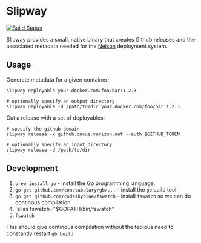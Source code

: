 # Slipway

[![Build Status](https://travis.oncue.verizon.net/iptv/slipway.svg?token=Lp2ZVD96vfT8T599xRfV)](https://travis.oncue.verizon.net/iptv/slipway)

Slipway provides a small, native binary that creates Github releases and the associated metadata needed for the [Nelson](https://github.oncue.verizon.net/pages/iptv/nelson) deployment system.

## Usage

Generate metadata for a given container:

```
slipway deployable your.docker.com/foo/bar:1.2.3

# optionally specify an output directory
slipway deployable -d /path/to/dir your.docker.com/foo/bar:1.2.3
```

Cut a release with a set of deployables:

```
# specify the github domain
slipway release -x github.oncue.verizon.net --auth $GITHUB_TOKEN

# optionally specify an input directory
slipway release -d /path/to/dir
```

## Development

1. `brew install go` - install the Go programming language:
1. `go get github.com/constabulary/gb/...` - install the `gb` build tool
1. `go get github.com/codeskyblue/fswatch` - install `fswatch` so we can do continous compilation
1. `alias fswatch="$GOPATH/bin/fswatch"
1. `fswatch`

This should give continous compilation without the tedious need to constantly restart `gb build`

